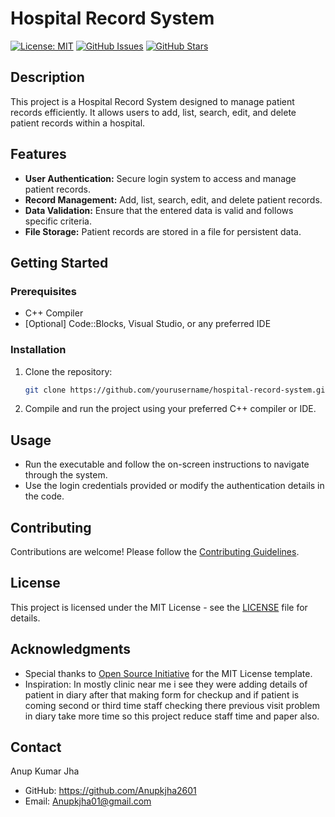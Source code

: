 # Hospital Record System

[![License: MIT](https://img.shields.io/badge/License-MIT-blue.svg)](https://opensource.org/licenses/MIT)
[![GitHub Issues](https://img.shields.io/github/issues/yourusername/hospital-record-system)](https://github.com/yourusername/hospital-record-system/issues)
[![GitHub Stars](https://img.shields.io/github/stars/yourusername/hospital-record-system)](https://github.com/yourusername/hospital-record-system/stargazers)

## Description

This project is a Hospital Record System designed to manage patient records efficiently. It allows users to add, list, search, edit, and delete patient records within a hospital.

## Features

- **User Authentication:** Secure login system to access and manage patient records.
- **Record Management:** Add, list, search, edit, and delete patient records.
- **Data Validation:** Ensure that the entered data is valid and follows specific criteria.
- **File Storage:** Patient records are stored in a file for persistent data.

## Getting Started

### Prerequisites

- C++ Compiler
- [Optional] Code::Blocks, Visual Studio, or any preferred IDE

### Installation

1. Clone the repository:

    ```bash
    git clone https://github.com/yourusername/hospital-record-system.git
    ```

2. Compile and run the project using your preferred C++ compiler or IDE.

## Usage

- Run the executable and follow the on-screen instructions to navigate through the system.
- Use the login credentials provided or modify the authentication details in the code.

## Contributing

Contributions are welcome! Please follow the [Contributing Guidelines](CONTRIBUTING.md).

## License

This project is licensed under the MIT License - see the [LICENSE](LICENSE) file for details.

## Acknowledgments

- Special thanks to [Open Source Initiative](https://opensource.org/) for the MIT License template.
- Inspiration: In mostly clinic near me i see they were adding details of patient in diary after that making form for checkup and if patient is coming second or third time staff checking there previous visit 
   problem in diary take more time so this project reduce staff time and paper also.

## Contact

Anup Kumar Jha

- GitHub: https://github.com/Anupkjha2601
- Email: Anupkjha01@gmail.com

